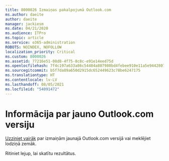 ```yaml
---
title: 8000026 Izmaiņas pakalpojumā Outlook.com
ms.author: daeite
author: daeite
manager: jackiesm
ms.date: 04/21/2020
ms.audience: ITPro
ms.topic: article
ms.service: o365-administration
ROBOTS: NOINDEX, NOFOLLOW
localization_priority: Critical
ms.custom: 8000026
ms.assetid: 77216e51-08d8-4f75-8c8c-e91e14eed75d
ms.openlocfilehash: 7f4c197a633a86c54484a807980bd4febee910e11a5e9442807f8da3a4340c04
ms.sourcegitcommit: b5f7da89a650d2915dc652449623c78be6247175
ms.translationtype: HT
ms.contentlocale: lv-LV
ms.lasthandoff: 08/05/2021
ms.locfileid: "54091472"
---
```

# <a name="learn-about-the-new-outlookcom"></a>Informācija par jauno Outlook.com versiju

[Uzziniet vairāk](https://go.microsoft.com/fwlink/?linkid=2039724&amp;clcid=0x409) par izmaiņām jaunajā Outlook.com versijā vai meklējiet lodziņā zemāk. 
  
Ritiniet lejup, lai skatītu rezultātus.
  

